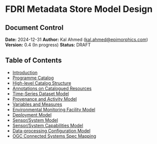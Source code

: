 # FDRI Metadata Store Model Design

## Document Control

**Date:** 2024-12-31
**Author:** Kal Ahmed (kal.ahmed@epimorphics.com)
**Version:** 0.4 (In progress)
**Status:** DRAFT

## Table of Contents

* [Introduction](introduction.md)
* [Programme Catalog](programme-catalog.md)
* [High-level Catalog Structure](high-level-catalog-structure.md)
* [Annotations on Catalogued Resources](annotations.md)
* [Time-Series Dataset Model](time-series-dataset.md)
* [Provenance and Activity Model](provenance-and-activity.md)
* [Variables and Measures](variables.md)
* [Environmental Monitoring Facility Model](emf.md)
* [Deployment Model](deployments.md)
* [Sensor/System Model](sensor-system.md)
* [Sensor/System Capabilities Model](sensor-capabilities.md)
* [Data-processing Configuration Model](data-processing-configurations.md)
* [OGC Connected Systems Spec Mapping](ogc-connected-systems.md)